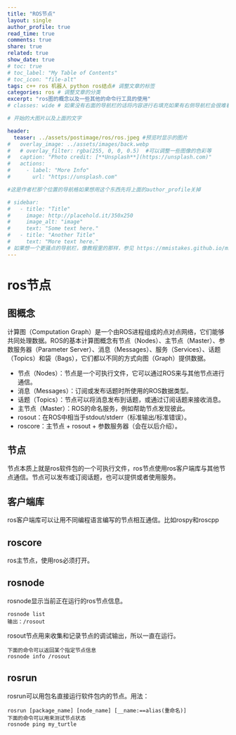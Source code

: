 ```yaml
---
title: "ROS节点"
layout: single
author_profile: true
read_time: true
comments: true
share: true
related: true
show_date: true
# toc: true
# toc_label: "My Table of Contents"
# toc_icon: "file-alt"
tags: c++ ros 机器人 python ros结点# 调整文章的标签
categories: ros # 调整文章的分类
excerpt: "ros图的概念以及一些其他的命令行工具的使用"
# classes: wide # 如果没有右面的导航栏的话将内容进行右填充如果有右侧导航栏会很难看

# 开始的大图片以及上面的文字

header:
  teaser: ../assets/postimage/ros/ros.jpeg #预览时显示的图片
#   overlay_image: ../assets/images/back.webp
#   # overlay_filter: rgba(255, 0, 0, 0.5)  #可以调整一些图像的色彩等
#   caption: "Photo credit: [**Unsplash**](https://unsplash.com)"
#   actions:
#     - label: "More Info"
#       url: "https://unsplash.com"

#这是作者栏那个位置的导航格如果想用这个东西先将上面的author_profile关掉

# sidebar: 
#   - title: "Title"
#     image: http://placehold.it/350x250
#     image_alt: "image"
#     text: "Some text here."
#   - title: "Another Title"
#     text: "More text here."
# 如果想一个更骚点的导航栏，像教程里的那样，参见 https://mmistakes.github.io/minimal-mistakes/docs/layouts/#custom-sidebar-navigation-menu
---
```


# ros节点

## 图概念

计算图（Computation Graph）是一个由ROS进程组成的点对点网络，它们能够共同处理数据。ROS的基本计算图概念有节点（Nodes）、主节点（Master）、参数服务器（Parameter Server）、消息（Messages）、服务（Services）、话题（Topics）和袋（Bags），它们都以不同的方式向图（Graph）提供数据。

* 节点（Nodes）：节点是一个可执行文件，它可以通过ROS来与其他节点进行通信。
* 消息（Messages）：订阅或发布话题时所使用的ROS数据类型。
* 话题（Topics）：节点可以将消息发布到话题，或通过订阅话题来接收消息。
* 主节点（Master）：ROS的命名服务，例如帮助节点发现彼此。
* rosout：在ROS中相当于stdout/stderr（标准输出/标准错误）。
* roscore：主节点 + rosout + 参数服务器（会在以后介绍）。

## 节点

节点本质上就是ros软件包的一个可执行文件，ros节点使用ros客户端库与其他节点通信。节点可以发布或订阅话题，也可以提供或者使用服务。

## 客户端库

ros客户端库可以让用不同编程语言编写的节点相互通信。比如rospy和roscpp

## roscore

ros主节点，使用ros必须打开。

## rosnode

rosnode显示当前正在运行的ros节点信息。

```shell
rosnode list
输出：/rosout
```

rosout节点用来收集和记录节点的调试输出，所以一直在运行。

```shell
下面的命令可以返回某个指定节点信息
rosnode info /rosout
```

## rosrun

rosrun可以用包名直接运行软件包内的节点。用法：

```shell
rosrun [package_name] [node_name] [__name:==alias(重命名)]
下面的命令可以用来测试节点状态
rosnode ping my_turtle
```

